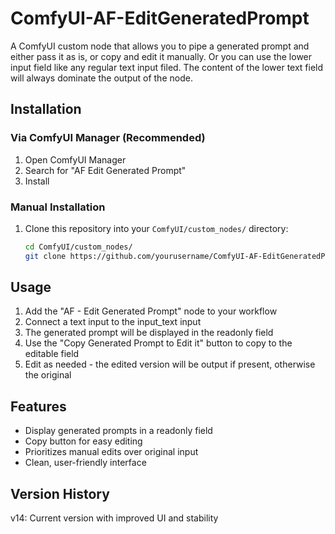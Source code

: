 # ComfyUI-AF-EditGeneratedPrompt
A ComfyUI custom node that allows you to pipe a generated prompt and either pass it as is, or copy and edit it manually. Or you can use the lower input field like any regular text input filed. The content of the lower text field will always dominate the output of the node.
## Installation

### Via ComfyUI Manager (Recommended)
1. Open ComfyUI Manager
2. Search for "AF Edit Generated Prompt"
3. Install

### Manual Installation
1. Clone this repository into your `ComfyUI/custom_nodes/` directory:
   ```bash
   cd ComfyUI/custom_nodes/
   git clone https://github.com/yourusername/ComfyUI-AF-EditGeneratedPrompt.git


## Usage

1. Add the "AF - Edit Generated Prompt" node to your workflow
2. Connect a text input to the input_text input
3. The generated prompt will be displayed in the readonly field
4. Use the "Copy Generated Prompt to Edit it" button to copy to the editable field
5. Edit as needed - the edited version will be output if present, otherwise the original

## Features

- Display generated prompts in a readonly field
- Copy button for easy editing
- Prioritizes manual edits over original input
- Clean, user-friendly interface

## Version History

v14: Current version with improved UI and stability

